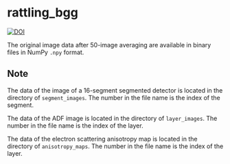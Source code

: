 # rattling_bgg

[![DOI](https://zenodo.org/badge/663502780.svg)](https://zenodo.org/badge/latestdoi/663502780)

The original image data after 50-image averaging are available in binary files in NumPy `.npy` format.

## Note

The data of the image of a 16-segment segmented detector is located in the directory of `segment_images`. The number in the file name is the index of the segment.

The data of the ADF image is located in the directory of `layer_images`. The number in the file name is the index of the layer.

The data of the electron scattering anisotropy map is located in the directory of `anisotropy_maps`. The number in the file name is the index of the layer.
